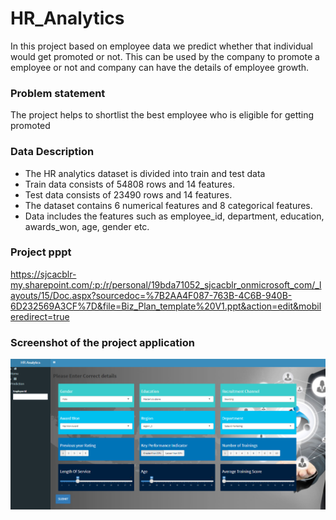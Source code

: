 # HR_Analytics
In this project based on employee data we predict whether that individual would get promoted or not. This can be used by the company to promote a employee or not and company can have the details of employee growth.

### **Problem statement**
The project helps to shortlist the best employee who is eligible for getting promoted 

### **Data Description**
- The HR analytics dataset is divided into train and test data
- Train data consists of 54808 rows and 14 features.
- Test data consists of 23490 rows and 14 features.
- The dataset contains 6 numerical features and 8 categorical features.
- Data includes the features such as employee_id, department, education, awards_won, age, gender etc.

### **Project pppt**
https://sjcacblr-my.sharepoint.com/:p:/r/personal/19bda71052_sjcacblr_onmicrosoft_com/_layouts/15/Doc.aspx?sourcedoc=%7B2AA4F087-763B-4C6B-940B-6D232569A3CF%7D&file=Biz_Plan_template%20V1.ppt&action=edit&mobileredirect=true

 ### **Screenshot of the project application**
 ![alt text](ui_screenshot.png)
